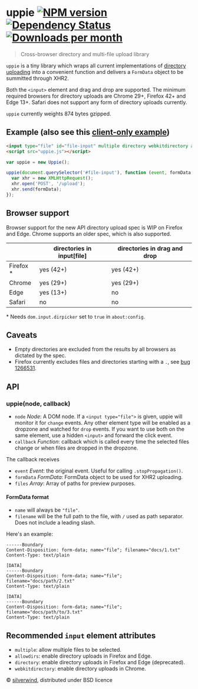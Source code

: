 # uppie [![NPM version](https://img.shields.io/npm/v/uppie.svg?style=flat)](https://www.npmjs.org/package/uppie) [![Dependency Status](http://img.shields.io/david/silverwind/uppie.svg?style=flat)](https://david-dm.org/silverwind/uppie) [![Downloads per month](http://img.shields.io/npm/dm/uppie.svg?style=flat)](https://www.npmjs.org/package/uppie)
> Cross-browser directory and multi-file upload library

`uppie` is a tiny library which wraps all current implementations of [directory uploading](https://wicg.github.io/directory-upload/proposal.html) into a convenient function and delivers a `FormData` object to be summitted through XHR2.

Both the `<input>` element and drag and drop are supported. The minimum required browsers for directory uploads are Chrome 29+, Firefox 42+ and Edge 13+. Safari does not support any form of directory uploads currently.

`uppie` currently weights 874 bytes gzipped.

## Example (also see this [client-only example](https://github.com/silverwind/uppie/blob/master/example.html))
```html
<input type="file" id="file-input" multiple directory webkitdirectory allowdirs/>
<script src="uppie.js"></script>
```
```js
var uppie = new Uppie();

uppie(document.querySelector('#file-input'), function (event, formData, files) {
  var xhr = new XMLHttpRequest();
  xhr.open('POST', '/upload');
  xhr.send(formData);
});
```

## Browser support

Browser support for the new API directory upload spec is WIP on Firefox and Edge. Chrome supports an older spec, which is also supported.

|            | directories in input[file] | directories in drag and drop |
|------------|----------------------------|------------------------------|
| Firefox \* | yes (42+)                  | yes (42+)                    |
| Chrome     | yes (29+)                  | yes (29+)                    |
| Edge       | yes (13+)                  | no                           |
| Safari     | no                         | no                           |

\* Needs `dom.input.dirpicker` set to `true` in `about:config`.

## Caveats

- Empty directories are excluded from the results by all browsers as dictated by the spec.
- Firefox currently excludes files and directories starting with a `.`, see [bug 1266531](https://bugzilla.mozilla.org/show_bug.cgi?id=1266531).

## API
### uppie(node, callback)
- `node` *Node*: A DOM node. If a `<input type="file">` is given, uppie will monitor it for `change` events. Any other element type will be enabled as a dropzone and watched for `drop` events. If you want to use both on the same element, use a hidden `<input>` and forward the click event.
- `callback` *Function*: callback which is called every time the selected files change or when files are dropped in the dropzone.

The callback receives

- `event` *Event*: the original event. Useful for calling `.stopPropagation()`.
- `formData` *FormData*: FormData object to be used for XHR2 uploading.
- `files` *Array*: Array of paths for preview purposes.

#### FormData format

- `name` will always be `"file"`.
- `filename` will be the full path to the file, with `/` used as path separator. Does not include a leading slash.

Here's an example:
```
------Boundary
Content-Disposition: form-data; name="file"; filename="docs/1.txt"
Content-Type: text/plain

[DATA]
------Boundary
Content-Disposition: form-data; name="file"; filename="docs/path/2.txt"
Content-Type: text/plain

[DATA]
------Boundary
Content-Disposition: form-data; name="file"; filename="docs/path/to/3.txt"
Content-Type: text/plain
```

## Recommended `input` element attributes

- `multiple`: allow multiple files to be selected.
- `allowdirs`: enable directory uploads in Firefox and Edge.
- `directory`: enable directory uploads in Firefox and Edge (deprecated).
- `webkitdirectory`: enable directory uploads in Chrome.


© [silverwind](https://github.com/silverwind), distributed under BSD licence
